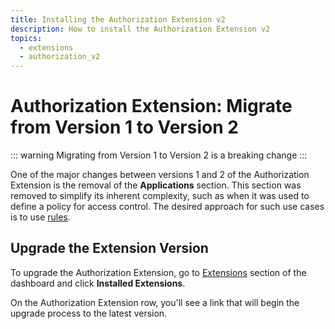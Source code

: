 ```yaml
---
title: Installing the Authorization Extension v2
description: How to install the Authorization Extension v2
topics:
  - extensions
  - authorization_v2
---
```


# Authorization Extension: Migrate from Version 1 to Version 2

::: warning
Migrating from Version 1 to Version 2 is a breaking change
:::

One of the major changes between versions 1 and 2 of the Authorization Extension is the removal of the **Applications** section. This section was removed to simplify its inherent complexity, such as when it was used to define a policy for access control. The desired approach for such use cases is to use [rules](/extensions/authorization-extension/v2/rules#controlling-application-access).

## Upgrade the Extension Version

To upgrade the Authorization Extension, go to [Extensions](${manage_url}/#/extensions) section of the dashboard and click **Installed Extensions**. 

On the Authorization Extension row, you'll see a link that will begin the upgrade process to the latest version.